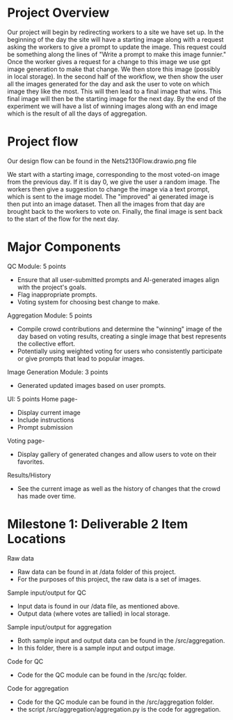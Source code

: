 # Project Overview

Our project will begin by redirecting workers to a site we have set up. In the beginning of the day the site will have a starting image along with a request asking the workers to give a prompt to update the image. This request could be something along the lines of "Write a prompt to make this image funnier." Once the worker gives a request for a change to this image we use gpt image generation to make that change. We then store this image (possibly in local storage). In the second half of the workflow, we then show the user all the images generated for the day and ask the user to vote on which image they like the most. This will then lead to a final image that wins. This final image will then be the starting image for the next day. By the end of the experiment we will have a list of winning images along with an end image which is the result of all the days of aggregation.

# Project flow
Our design flow can be found in the Nets2130Flow.drawio.png file

We start with a starting image, corresponding to the most voted-on image from the previous day. If it is day 0, we give the user a random image. The workers then give a suggestion to change the image via a text prompt, which is sent to the image model. The "improved" ai generated image is then put into an image dataset. Then all the images from that day are brought back to the workers to vote on. Finally, the final image is sent back to the start of the flow for the next day. 

# Major Components
QC Module: 5 points
- Ensure that all user-submitted prompts and AI-generated images align with the project's goals.
- Flag inappropriate prompts.
- Voting system for choosing best change to make.
 
Aggregation Module: 5 points
- Compile crowd contributions and determine the "winning" image of the day based on voting results, creating a single image that best represents the collective effort.
- Potentially using weighted voting for users who consistently participate or give prompts that lead to popular images.

Image Generation Module: 3 points
- Generated updated images based on user prompts.

UI: 5 points
Home page- 
- Display current image
- Include instructions
- Prompt submission

Voting page-
- Display gallery of generated changes and allow users to vote on their favorites.

Results/History
- See the current image as well as the history of changes that the crowd has made over time.

# Milestone 1: Deliverable 2 Item Locations

Raw data
- Raw data can be found in at /data folder of this project.
- For the purposes of this project, the raw data is a set of images.

Sample input/output for QC
- Input data is found in our /data file, as mentioned above.
- Output data (where votes are tallied) in local storage.

Sample input/output for aggregation
- Both sample input and output data can be found in the /src/aggregation.
- In this folder, there is a sample input and output image.

Code for QC
- Code for the QC module can be found in the /src/qc folder.

Code for aggregation
- Code for the QC module can be found in the /src/aggregation folder.
- the script /src/aggregation/aggregation.py is the code for aggregation.



